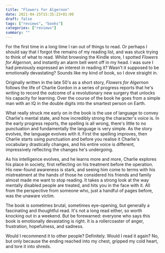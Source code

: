 ```yaml
---
title: "Flowers for Algernon"
date: 2021-04-25T15:35:23+01:00
draft: false
tags: ["reviews", "books"]
categories: ["reviews"]
summary: ""
---
```


For the first time in a long time I ran out of things to read. Or perhaps I should say that
I forgot the remains of my reading list, and was stuck trying to think of what to read.
Whilst browsing the Kindle store, I spotted *Flowers for Algernon*, and instantly an alarm bell
went off in my head. I was sure I had previously expressed an interest in reading it? Wasn't
it supposed to be emotionally devastating? Sounds like my kind of book, so I dove straight in.

Originally written in the late 50's as a short story, *Flowers for Algernon* follows the life
of Charlie Gordon in a series of progress reports that he's writing to record the outcome of 
a revolutionary new surgery that unlocks his capacity for learning. Over the course of the book
he goes from a simple man with an IQ in the double digits into the smartest person on Earth. 

What really struck me early on in the book is the use of language to convey Charlie's mental
state, and how incredibly strong the character's voice is. In the early progress reports, the
spelling is all wrong, there's little to no punctuation and fundamentally the language is very
simple. As the story evolves, the language evolves with it. First the spelling improves, then 
Charlie starts using punctuation and before you realise it Charlie's vocabulary drastically 
changes, and his entire voice is different, impressively reflecting the changes he's undergoing.

As his intelligence evolves, and he learns more and more, Charlie explores his place in society,
first reflecting on his treatment before the operation. His new-found awareness is stark, and
seeing him come to terms with his mistreatment at the hands of those he considered his friends
and family almost made me want to stop reading. It takes a strong look at the way mentally disabled
people are treated, and hits you in the face with it. All from the perspective from someone who,
just a handful of pages before, was the unaware victim.

The book is sometimes brutal, sometimes eye-opening, but generally a fascinating and thoughtful
read. It's not a long read either, so worth knocking out in a weekend. But be forewarned: everyone
who says this book is emotionally devastating is right. It is a rollercoaster of anger, frustration,
hopefulness, and sadness.

Would I recommend it to other people? Definitely. Would I read it again? No, but only because the ending
reached into my chest, gripped my cold heart, and tore it into shreds.